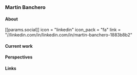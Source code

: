 ### Martin Banchero

#### About
 [[params.social]]
    icon = "linkedin"
    icon_pack = "fa"
    link = "//linkedin.com/in/linkedin.com/in/martin-banchero-1883b8b2"

#### Current work





#### Perspectives


#### Links
